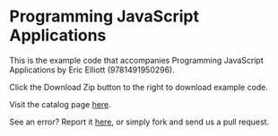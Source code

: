 Programming JavaScript Applications 
==========

This is the example code that accompanies Programming JavaScript Applications  by Eric Elliott (9781491950296). 

Click the Download Zip button to the right to download example code.

Visit the catalog page [here](http://shop.oreilly.com/product/0636920033141.do).

See an error? Report it [here](http://oreilly.com/catalog/errata.csp?isbn=0636920033141), or simply fork and send us a pull request.
